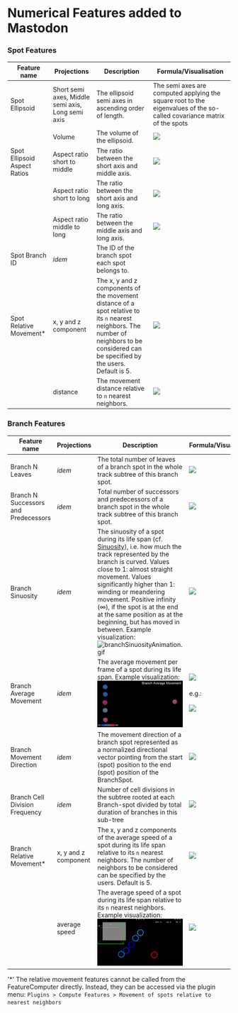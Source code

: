 # Numerical Features added to Mastodon

### Spot Features

| **Feature name**             | **Projections**                                   | **Description**                                                                                                                                                                           | **Formula/Visualisation**                                                                                              |
|------------------------------|---------------------------------------------------|-------------------------------------------------------------------------------------------------------------------------------------------------------------------------------------------|------------------------------------------------------------------------------------------------------------------------|
| Spot Ellipsoid               | Short semi axes, Middle semi axis, Long semi axis | The ellipsoid semi axes in ascending order of length.                                                                                                                                     | The semi axes are computed applying the square root to the eigenvalues of the so-called covariance matrix of the spots |
|                              | Volume                                            | The volume of the ellipsoid.                                                                                                                                                              | ![](features/spot/spotVolume.gif)                                                                                      |
| Spot Ellipsoid Aspect Ratios | Aspect ratio short to middle                      | The ratio between the short axis and middle axis.                                                                                                                                         | ![](features/spot/spotShortMiddleAxis.gif)                                                                             |
|                              | Aspect ratio short to long                        | The ratio between the short axis and long axis.                                                                                                                                           | ![](features/spot/spotShortLongAxis.gif)                                                                               |
|                              | Aspect ratio middle to long                       | The ratio between the middle axis and long axis.                                                                                                                                          | ![](features/spot/spotMiddleLongAxis.gif)                                                                              |
| Spot Branch ID               | _idem_                                            | The ID of the branch spot each spot belongs to.                                                                                                                                           |                                                                                                                        |
| Spot Relative Movement*      | x, y and z component                              | The x, y and z components of the movement distance of a spot relative to its `n` nearest neighbors. The number of neighbors to be considered can be specified by the users. Default is 5. | ![](features/spot/spotRelativeMovementEquation1.gif)                                                                   |
|                              | distance                                          | The movement distance relative to `n` nearest neighbors.                                                                                                                                  | ![](features/spot/spotRelativeMovementEquation2.gif)                                                                   |

### Branch Features

| **Feature name**                     | **Projections**      | **Description**                                                                                                                                                                                                                                                                                                                                                                                                                                                                                                 | **Formula/Visualisation**                                                                                                     |
|--------------------------------------|----------------------|-----------------------------------------------------------------------------------------------------------------------------------------------------------------------------------------------------------------------------------------------------------------------------------------------------------------------------------------------------------------------------------------------------------------------------------------------------------------------------------------------------------------|-------------------------------------------------------------------------------------------------------------------------------|
| Branch N Leaves                      | _idem_               | The total number of leaves of a branch spot in the whole track subtree of this branch spot.                                                                                                                                                                                                                                                                                                                                                                                                                     | ![](features/branch/branchNLeaves.png)                                                                                        |
| Branch N Successors and Predecessors | _idem_               | Total number of successors and predecessors of a branch spot in the whole track subtree of this branch spot.                                                                                                                                                                                                                                                                                                                                                                                                    | ![](features/branch/branchNSuccessorsPredecessors.png)                                                                        |
| Branch Sinuosity                     | _idem_               | The sinuosity of a spot during its life span (cf. [Sinuosity](https://en.wikipedia.org/wiki/Sinuosity)), i.e. how much the track represented by the branch is curved. Values close to 1: almost straight movement. Values significantly higher than 1: winding or meandering movement. Positive infinity (∞), if the spot is at the end at the same position as at the beginning, but has moved in between. Example visualization: ![branchSinuosityAnimation.gif](features/branch/ranchSinuosityAnimation.gif) | ![](features/branch/branchSinuosityEquation.gif)                                                                              |
| Branch Average Movement              | _idem_               | The average movement per frame of a spot during its life span. Example visualization: ![branchAverageMovementAnimation.gif](features/branch/branchAverageMovementAnimation.gif)                                                                                                                                                                                                                                                                                                                                 | ![](features/branch/branchAverageMovementEquation.gif) <br><br> e.g.: <br><br> ![](features/branch/branchAverageMovement.png) |
| Branch Movement Direction            | _idem_               | The movement direction of a branch spot represented as a normalized directional vector pointing from the start (spot) position to the end (spot) position of the BranchSpot.                                                                                                                                                                                                                                                                                                                                    | ![](features/branch/branchMovementDirectionEquation.gif)                                                                      |
| Branch Cell Division Frequency       | _idem_               | Number of cell divisions in the subtree rooted at each Branch-spot divided by total duration of branches in this sub-tree                                                                                                                                                                                                                                                                                                                                                                                       | ![](features/branch/branchCellDivisionFrequency.png)                                                                          |
| Branch Relative Movement*            | x, y and z component | The x, y and z components of the average speed of a spot during its life span relative to its `n` nearest neighbors. The number of neighbors to be considered can be specified by the users. Default is 5.                                                                                                                                                                                                                                                                                                      | ![](features/branch/branchRelativeMovementEquation1.gif)                                                                      |
|                                      | average speed        | The average speed of a spot during its life span relative to its `n` nearest neighbors. Example visualization: ![branchRelativeMovementAnimation.gif](features/branch/branchRelativeMovementAnimation.gif)                                                                                                                                                                                                                                                                                                      | ![](features/branch/branchRelativeMovementEquation2.gif)                                                                      |

'*' The relative movement features cannot be called from the FeatureComputer directly. Instead, they can be accessed via
the plugin menu: `Plugins > Compute Features > Movement of spots relative to nearest neighbors`
